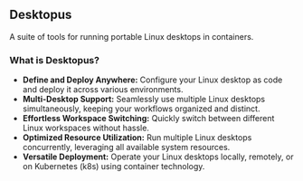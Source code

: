 ## Desktopus

A suite of tools for running portable Linux desktops in containers.

### What is Desktopus?

- **Define and Deploy Anywhere:** Configure your Linux desktop as code and deploy it across various environments.
- **Multi-Desktop Support:** Seamlessly use multiple Linux desktops simultaneously, keeping your workflows organized and distinct.
- **Effortless Workspace Switching:** Quickly switch between different Linux workspaces without hassle.
- **Optimized Resource Utilization:** Run multiple Linux desktops concurrently, leveraging all available system resources.
- **Versatile Deployment:** Operate your Linux desktops locally, remotely, or on Kubernetes (k8s) using container technology.
